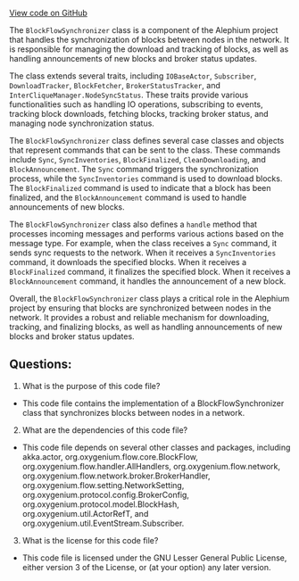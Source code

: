 [View code on GitHub](https://github.com/oxygenium/oxygenium/flow/src/main/scala/org/oxygenium/flow/network/sync/BlockFlowSynchronizer.scala)

The `BlockFlowSynchronizer` class is a component of the Alephium project that handles the synchronization of blocks between nodes in the network. It is responsible for managing the download and tracking of blocks, as well as handling announcements of new blocks and broker status updates.

The class extends several traits, including `IOBaseActor`, `Subscriber`, `DownloadTracker`, `BlockFetcher`, `BrokerStatusTracker`, and `InterCliqueManager.NodeSyncStatus`. These traits provide various functionalities such as handling IO operations, subscribing to events, tracking block downloads, fetching blocks, tracking broker status, and managing node synchronization status.

The `BlockFlowSynchronizer` class defines several case classes and objects that represent commands that can be sent to the class. These commands include `Sync`, `SyncInventories`, `BlockFinalized`, `CleanDownloading`, and `BlockAnnouncement`. The `Sync` command triggers the synchronization process, while the `SyncInventories` command is used to download blocks. The `BlockFinalized` command is used to indicate that a block has been finalized, and the `BlockAnnouncement` command is used to handle announcements of new blocks.

The `BlockFlowSynchronizer` class also defines a `handle` method that processes incoming messages and performs various actions based on the message type. For example, when the class receives a `Sync` command, it sends sync requests to the network. When it receives a `SyncInventories` command, it downloads the specified blocks. When it receives a `BlockFinalized` command, it finalizes the specified block. When it receives a `BlockAnnouncement` command, it handles the announcement of a new block.

Overall, the `BlockFlowSynchronizer` class plays a critical role in the Alephium project by ensuring that blocks are synchronized between nodes in the network. It provides a robust and reliable mechanism for downloading, tracking, and finalizing blocks, as well as handling announcements of new blocks and broker status updates.
## Questions: 
 1. What is the purpose of this code file?
- This code file contains the implementation of a BlockFlowSynchronizer class that synchronizes blocks between nodes in a network.

2. What are the dependencies of this code file?
- This code file depends on several other classes and packages, including akka.actor, org.oxygenium.flow.core.BlockFlow, org.oxygenium.flow.handler.AllHandlers, org.oxygenium.flow.network, org.oxygenium.flow.network.broker.BrokerHandler, org.oxygenium.flow.setting.NetworkSetting, org.oxygenium.protocol.config.BrokerConfig, org.oxygenium.protocol.model.BlockHash, org.oxygenium.util.ActorRefT, and org.oxygenium.util.EventStream.Subscriber.

3. What is the license for this code file?
- This code file is licensed under the GNU Lesser General Public License, either version 3 of the License, or (at your option) any later version.